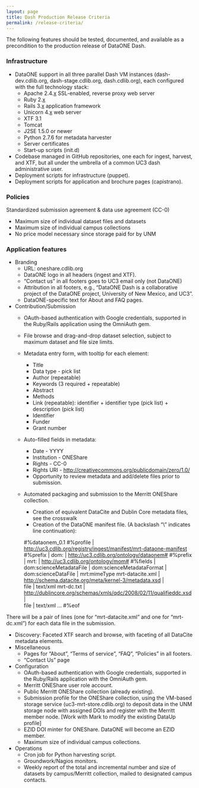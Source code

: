 ```yaml
---
layout: page
title: Dash Production Release Criteria
permalink: /release-criteria/
---
```


The following features should be tested, documented, and available as a precondition to the production release of DataONE Dash.

### Infrastructure

* DataONE support in all three parallel Dash VM instances (dash-dev.cdlib.org, dash-stage.cdlib.org, dash.cdlib.org), each configured with the full technology stack:
  * Apache 2.4.<u>x</u> SSL-enabled, reverse proxy web server
  * Ruby 2.<u>x</u>
  * Rails 3.<u>x</u> application framework
  * Unicorn 4.<u>x</u> web server
  * XTF 3.1
  * Tomcat
  * J2SE 1.5.0 or newer
  * Python 2.7.6 for metadata harvester
  * Server certificates
  * Start-up scripts (init.d)
* Codebase managed in GitHub repositories, one each for ingest, harvest, and XTF, but all under the umbrella of a common UC3 dash administrative user.
* Deployment scripts for infrastructure (puppet).
* Deployment scripts for application and brochure pages (capistrano).

### Policies

Standardized submission agreement & data use agreement (CC-0)
* Maximum size of individual dataset files and datasets
* Maximum size of individual campus collections
* No price model necessary since storage paid for by UNM

### Application features

* Branding
  * URL: oneshare.cdlib.org
  * DataONE logo in all headers (ingest and XTF).
  * “Contact us” in all footers goes to UC3 email only (not DataONE)
  * Attribution in all footers, e.g., “DataONE Dash is a collaborative project of the DataONE project, University of New Mexico, and UC3”.
  * DataONE-specific text for About and FAQ pages.
* Contribution/Submission
  * OAuth-based authentication with Google credentials, supported in the Ruby/Rails application using the OmniAuth gem.
  * File browse and drag-and-drop dataset selection, subject to maximum dataset and file size limits.
  * Metadata entry form, with tooltip for each element:
    * Title
    * Data type - pick list
    * Author (repeatable)
    * Keywords (3 required + repeatable)
    * Abstract
    * Methods
    * Link (repeatable): identifier + identifier type (pick list) + description (pick list)
    * Identifier
    * Funder
    * Grant number
  * Auto-filled fields in metadata:
    * Date - YYYY
    * Institution - ONEShare
    * Rights - CC-0 
    * Rights URI - http://creativecommons.org/publicdomain/zero/1.0/
    * Opportunity to review metadata and add/delete files prior to submission.
  * Automated packaging and submission to the Merritt ONEShare collection.
    * Creation of equivalent DataCite and Dublin Core metadata files, see the crosswalk
    * Creation of the DataONE manifest file.  (A backslash “\” indicates line continuation):

    #%dataonem_0.1
    #%profile | http://uc3.cdlib.org/registry/ingest/manifest/mrt-dataone-manifest
    #%prefix | dom: | http://uc3.cdlib.org/ontology/dataonem#
    #%prefix | mrt: | http://uc3.cdlib.org/ontology/mom#
    #%fields | dom:scienceMetadataFile | dom:scienceMetadataFormat | \
               dom:scienceDataFile | mrt:mimeType
    mrt-datacite.xml | http://schema.datacite.org/meta/kernel-3/metadata.xsd | \
           file | text/xml
    mrt-dc.txt | \
           http://dublincore.org/schemas/xmls/qdc/2008/02/11/qualifieddc.xsd | \
           file | text/xml
    ...
    #%eof

There will be a pair of lines (one for “mrt-datacite.xml” and one for “mrt-dc.xml”) for each data file in the submission.
* Discovery: Faceted XTF search and browse, with faceting of all DataCite metadata elements.
* Miscellaneous
  * Pages for “About”, “Terms of service”, “FAQ”, “Policies” in all footers.
  * “Contact Us” page
* Configuration
  * OAuth-based authentication with Google credentials, supported in the Ruby/Rails application with the OmniAuth gem.
  * Merritt ONEShare user role account. 
  * Public Merritt ONEShare collection (already existing).
  * Submission profile for the ONEShare collection, using the VM-based storage service (uc3-mrt-store.cdlib.org) to deposit data in the UNM storage node with assigned DOIs and register with the Merritt member node.  [Work with Mark to modify the existing DataUp profile]
  * EZID DOI minter for ONEShare.  DataONE will become an EZID member.
  * Maximum size of individual campus collections.
* Operations
  * Cron job for Python harvesting script.
  * Groundwork/Nagios monitors.
  * Weekly report of the total and incremental number and size of datasets by campus/Merritt collection, mailed to designated campus contacts.


